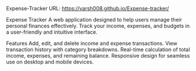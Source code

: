 Expense-Tracker URL: https://varsh008.github.io/Expense-tracker/

Expense Tracker
A web application designed to help users manage their personal finances effectively. Track your income, expenses, and budgets in a user-friendly and intuitive interface.

Features
Add, edit, and delete income and expense transactions.
View transaction history with category breakdowns.
Real-time calculation of total income, expenses, and remaining balance.
Responsive design for seamless use on desktop and mobile devices.


